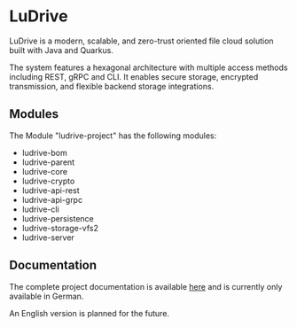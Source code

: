 # LuDrive

LuDrive is a modern, scalable, and zero-trust oriented
file cloud solution built with Java and Quarkus.

The system features a hexagonal architecture with
multiple access methods including REST, gRPC and CLI.
It enables secure storage, encrypted
transmission, and flexible backend storage integrations.

## Modules

The Module "ludrive-project" has the following modules:

- ludrive-bom
- ludrive-parent
- ludrive-core
- ludrive-crypto
- ludrive-api-rest
- ludrive-api-grpc
- ludrive-cli
- ludrive-persistence
- ludrive-storage-vfs2
- ludrive-server

## Documentation

The complete project documentation is
available [here](https://github.com/lugawe/ludrive/tree/main/docs/documentation) and is
currently only available in German.

An English version is planned for the future.

